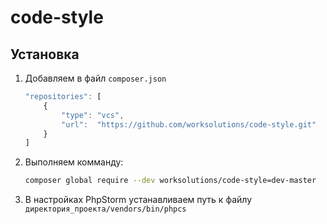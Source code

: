 # code-style

## Установка

1. Добавляем в файл `composer.json`

	```javascript
	"repositories": [
		{
            "type": "vcs",
            "url":  "https://github.com/worksolutions/code-style.git"
		}
	]
	```

2. Выполняем комманду:

	```sh
	composer global require --dev worksolutions/code-style=dev-master
	```

3. В настройках PhpStorm устанавливаем путь к файлу `директория_проекта/vendors/bin/phpcs`

